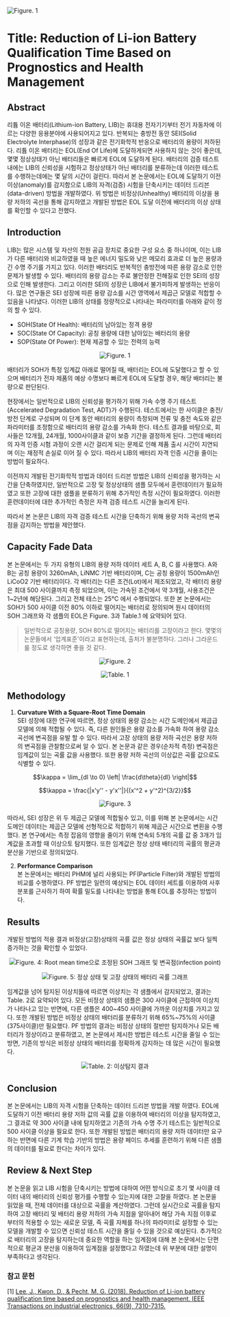 ![Figure. 1](./img/02/02_title.png)
# Title: Reduction of Li-ion Battery Qualification Time Based on Prognostics and Health Management

## Abstract
리튬 이온 배터리(Lithium-ion Battery, LIB)는 휴대용 전자기기부터 전기 자동차에 이르는 다양한 응용분야에 사용되어지고 있다. 반복되는 충방전 동안 SEI(Solid Electrolyte Interphase)의 성장과 같은 전기화학적 반응으로 배터리의 용량이 저하된다. 리튬 이온 배터리는 EOL(End Of Life)에 도달하게되면 사용하지 않는 것이 좋은데, 몇몇 정상상태가 아닌 배터리들은 빠르게 EOL에 도달하게 된다. 배터리의 검증 테스트 내에는 LIB의 신뢰성을 시험하고 정상상태가 아닌 배터리를 분류하는데 이러한 테스트를 수행하는데에는 몇 달의 시간이 걸린다.
따라서 본 논문에서는 EOL에 도달하기 이전 이상(anomaly)를 감지함으로 LIB의 자격(검증) 시험을 단축시키는 데이터 드리븐(data-driven) 방법을 개발하였다. 위 방법은 비정상(Unhealthy) 배터리의 이상을 용량 저하의 곡선을 통해 감지하였고 개발된 방법은 EOL 도달 이전에 배터리의 이상 상태를 확인할 수 있다고 전했다.

## Introduction
LIB는 많은 시스템 및 자산의 전원 공급 장치로 중요한 구성 요소 중 하나이며, 이는 LIB가 다른 배터리와 비교하였을 때 높은 에너지 밀도와 낮은 메모리 효과로 더 높은 용량과 긴 수명 주기를 가지고 있다. 이러한 배터리도 반복적인 충방전에 따른 용량 감소로 인한 문제가 발생할 수 있다. 배터리의 용량 감소는 주로 불안정한 전해질로 인한 SEI의 성장으로 인해 발생한다. 그리고 이러한 SEI의 성장은 LIB에서 불가피하게 발생하는 반응이다. 많은 연구들은 SEI 성장에 따른 용량 감소를 시간 영역에서 제곱근 모델로 적합할 수 있음을 나타냈다.
이러한 LIB의 상태를 정량적으로 나타내는 파라미터를 아래와 같이 정의 할 수 있다.

* SOH(State Of Health): 배터리의 남아있는 정격 용량
* SOC(State Of Capacity): 공칭 용량에 대한 남아있는 배터리의 용량
* SOP(State Of Power): 현재 제공할 수 있는 전력의 능력

<p align="center">
  <img src="./img/02/02_figure1.png" alt="Figure. 1">
</p>

배터리가 SOH가 특정 임계값 아래로 떨어질 때, 배터리는 EOL에 도달했다고 할 수 있으며 배터리가 전자 제품의 예상 수명보다 빠르게 EOL에 도달할 경우, 해당 배터리는 불량으로 판단된다.

현장에서는 일반적으로 LIB의 신뢰성을 평가하기 위해 가속 수명 주기 테스트(Accelerated Degradation Test, ADT)가 수행된다. 테스트에서는 한 사이클은 충전/방전 단계로 구성되며 이 단계 동안 배터리의 용량이 측정되며 전류 및 충전 속도와 같은 파라미터를 조정함으로 배터리의 용량 감소를 가속화 한다. 테스트 결과를 바탕으로, 회사들은 12개월, 24개월, 1000사이클과 같이 보증 기간을 결정하게 된다. 그런데 배터리의 자격 인증 시험 과정이 오랜 시간 걸리게 되는 문제로 인해 제품 출시 시간이 지연되며 이는 재정적 손실로 이어 질 수 있다. 따라서 LIB의 배터리 자격 인증 시간을 줄이는 방법이 필요하다.

이전까지 개발된 전기화학적 방법과 데이터 드리븐 방법은 LIB의 신뢰성을 평가하는 시간을 단축하였지만, 일반적으로 고장 및 정상상태의 샘플 모두에서 훈련데이터가 필요하였고 또한 고장에 대한 샘플을 분류하기 위해 추가적인 측정 시간이 필요하였다. 이러한 훈련데이터에 대한 추가적인 측정은 자격 검증 테스트 시간을 늘리게 된다.

따라서 본 논문은 LIB의 자격 검증 테스트 시간을 단축하기 위해 용량 저하 곡선의 변곡점을 감지하는 방법을 제안했다.

## Capacity Fade Data
본 논문에서는 두 가지 유형의 LIB의 용량 저하 데이터 세트 A, B, C 를 사용했다. A와 B는 공칭 용량이 3260mAh, LiNMC 기반 배터리이며, C는 공칭 용량이 1500mAh인 LiCoO2 기반 배터리이다. 각 배터리는 다른 조건(Lot)에서 제조되었고, 각 배터리 용량은 최대 500 사이클까지 측정 되었으며, 이는 가속된 조건에서 약 3개월, 사용조건은 1~2년에 해당된다. 그리고 전체 테스는 25°C 에서 수행되었다. 또한 본 논문에서는 SOH가 500 사이클 이전 80% 이하로 떨어지는 배터리로 정의되며 원시 데이터의 SOH 그래프와 각 샘플의 EOL은 Figure. 3과 Table.1 에 요약되어 있다.

> 일반적으로 공칭용량, SOH 80%로 떨어지는 배터리를 고장이라고 한다. 몇몇의 논문들에서 '업계표준'이라고 표현하는데, 출처가 불분명하다. 그러나 그라운드 룰 정도로 생각하면 좋을 것 같다.

<p align="center">
  <img src="./img/02/02_figure2.png" alt="Figure. 2">
</p>

<p align="center">
  <img src="./img/02/02_table1.png" alt="Table. 1">
</p>

## Methodology
1. **Curvature With a Square-Root Time Domain**<br>
SEI 성장에 대한 연구에 따르면, 정상 상태의 용량 감소는 시간 도메인에서 제곱급 모델에 의해 적합될 수 있다. 즉, 다른 원인들은 용량 감소를 가속화 하여 용량 감소 곡선에 변곡점을 유발 할 수 있다. 따라서 고장 상태의 용량 저하 곡선은 용량 저하의 변곡점을 관찰함으로써 알 수 있다. 본 논문과 같은 경우(순차적 측정) 변곡점은 임계값이 있는 곡률 값을 사용했다. 또한 용량 저하 곡선의 이상값은 곡률 값으로도 식별할 수 있다.

$$\kappa = \lim_{dl \to 0} \left| \frac{d\theta}{dl} \right|$$

$$\kappa = \frac{|x'y'' - y'x''|}{(x'^2 + y'^2)^{3/2}}$$

<p align="center">
  <img src="./img/02/02_figure3.png" alt="Figure. 3">
</p>

따라서, SEI 성장은 위 두 제곱근 모델에 적합될수 있고, 이를 위해 본 논문에서는 시간 도메인 데이터는 제곱근 모델에 선형적으로 적합하기 위해 제곱근 시간으로 변횐을 수행했다.
본 연구에서는 측정 잡음의 영향을 줄이기 위해 연속되 5개의 곡률 값 중 3개가 임계값을 초과할 때 이상으토 탐지했다. 또한 임계값은 정상 상태 배터리의 곡률의 평균과 분산을 기반으로 정의되었다.

2. **Performance Comparison**<br>
본 논문에서는 배터리 PHM에 널리 사용되는 PF(Particle Filter)와 개발된 방법의 비교를 수행하였다.
PF 방법은 일련의 예상되는 EOL 데이터 세트를 이용하여 사후 분포를 근사하기 하여 확률 밀도를 나타내는 방법을 통해 EOL를 추정하는 방법이다.

## Results
개발된 방법의 적용 결과 비정상(고장)상태의 곡률 값은 정상 상태의 곡률값 보다 일찍 증가하는 것을 확인할 수 있었다.

<p align="center">
  <img src="./img/02/02_figure4.png" alt="Figure. 4: Root mean time으로 조정된 SOH 그래프 및 변곡점(infection point)">
</p>
<p align="center">
  <img src="./img/02/02_figure5.png" alt="Figure. 5: 정상 상태 및 고장 상태의 배터리 곡률 그래프">
</p>

임계값을 넘어 탐지된 이상치들에 따르면 이상치는 각 샘플에서 감지되었고, 결과는 Table. 2로 요약되어 있다.
모든 비정상 상태의 샘플은 300 사이클에 근접하여 이상치가 나타나고 있는 반면에, 다른 샘플은 400~450 사이클에 가까운 이상치를 가지고 있다. 또한 개발된 방법은 비정상 상태의 배터리를 분류하기 위해 65%~75%의 사이클(375사이클)만 필요했다. PF 방법의 결과는 비정상 상태의 절반만 탐지하거나 모든 배터리가 정상이라고 분류하였고, 본 논문에서 제시한 방법은 테스트 시간을 줄일 수 있는 방면, 기존의 방식은 비정상 상태의 배터리를 정확하게 감지하는 데 많은 시간이 필요했다.

<p align="center">
  <img src="./img/02/02_table2.png" alt="Table. 2: 이상탐지 결과">
</p>

## Conclusion
본 논문에서는 LIB의 자격 시험을 단축하는 데이터 드리븐 방법을 개발 하였다. EOL에 도달하기 이전 배터리 용량 저하 값의 곡률 값을 이용하여 배터리의 이상을 탐지하였고, 그 결과로 약 300 사이클 내에 탐지하였고 기존의 가속 수명 주기 테스트는 일반적으로 500 사이클 이상을 필요로 한다. 또한 개발된 방법은 배터리의 용량 저하 데이터만 요구하는 반면에 다른 기계 학습 기반의 방법은 용량 페이드 추세를 훈련하기 위해 다른 샘플의 데이터를 필요로 한다는 차이가 있다.

## Review & Next Step
본 논문을 읽고 LIB 시험을 단축시키는 방법에 대하여 어떤 방식으로 초기 몇 사이클 데이터 내의 배터리의 신뢰성 평가를 수행할 수 있는지에 대한 고찰을 하였다. 본 논문을 읽었을 때, 전체 데이터를 대상으로 곡률을 계산하였다. 그런데 실시간으로 곡률을 탐지하여 고장 배터리 및 배터리 용량 저하의 가속 지점을 알아내어 해당 가속 지점 이후로 부터의 적용할 수 있는 새로운 모델, 즉 곡률 자체를 하나의 파라미터로 설정할 수 있는 모델을 개발할 수 있으면 신뢰성 테스트 시간을 줄일 수 있을 것으로 예상된다. 
추가적으로 배터리의 고장을 탐지하는데 중요한 역할을 하는 임계점에 대해 본 논문에서는 단편적으로 평균과 분산을 이용하여 임계점을 설정했다고 하였는데 위 부분에 대한 설명이 부족하다고 생각된다. 

### 참고 문헌
[1] [Lee, J., Kwon, D., & Pecht, M. G. (2018). Reduction of Li-ion battery qualification time based on prognostics and health management. IEEE Transactions on industrial electronics, 66(9), 7310-7315.](https://ieeexplore.ieee.org/document/8536863)